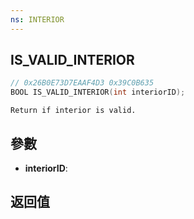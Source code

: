 ```yaml
---
ns: INTERIOR
---
```

## IS_VALID_INTERIOR

```c
// 0x26B0E73D7EAAF4D3 0x39C0B635
BOOL IS_VALID_INTERIOR(int interiorID);
```

```
Return if interior is valid.  
```

## 參數
* **interiorID**: 

## 返回值
